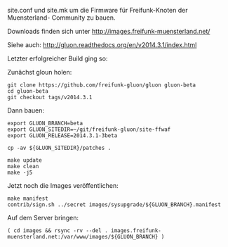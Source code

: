 
site.conf und site.mk um die Firmware für Freifunk-Knoten der Muensterland-
Community zu bauen.

Downloads finden sich unter http://images.freifunk-muensterland.net/

Siehe auch: http://gluon.readthedocs.org/en/v2014.3.1/index.html

Letzter erfolgreicher Build ging so:

Zunächst gloun holen:
```
git clone https://github.com/freifunk-gluon/gluon gluon-beta
cd gluon-beta
git checkout tags/v2014.3.1
```

Dann bauen:
```
export GLUON_BRANCH=beta
export GLUON_SITEDIR=~/git/freifunk-gluon/site-ffwaf
export GLUON_RELEASE=2014.3.1-3beta

cp -av ${GLUON_SITEDIR}/patches .

make update
make clean
make -j5
```

Jetzt noch die Images veröffentlichen:
```
make manifest
contrib/sign.sh ../secret images/sysupgrade/${GLUON_BRANCH}.manifest
```

Auf dem Server bringen:

```
( cd images && rsync -rv --del . images.freifunk-muensterland.net:/var/www/images/${GLUON_BRANCH} )
```
